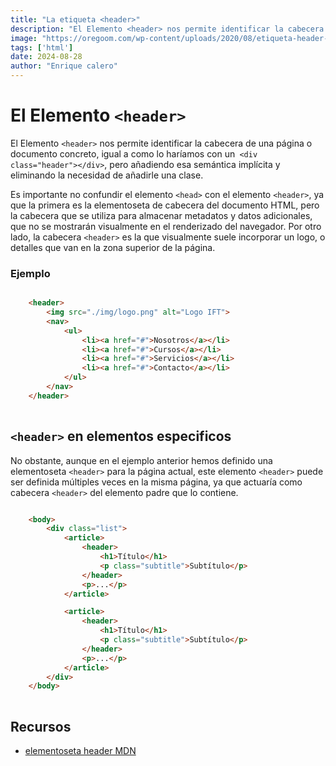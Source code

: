 ```yaml
---
title: "La etiqueta <header>"
description: "El Elemento <header> nos permite identificar la cabecera de una página o documento concreto, igual a como lo haríamos con un <div class=header></div> pero añadiendo esa semántica implícita y eliminando la necesidad de añadirle una clase."
image: "https://oregoom.com/wp-content/uploads/2020/08/etiqueta-header-en-html.webp"
tags: ['html']
date: 2024-08-28
author: "Enrique calero"
---
```


# El Elemento `<header>`

El Elemento `<header>` nos permite identificar la cabecera de una página o documento concreto, igual a como lo haríamos con un` <div class="header"></div>`, pero añadiendo esa semántica implícita y eliminando la necesidad de añadirle una clase.

Es importante no confundir el elemento `<head>` con el elemento `<header>`, ya que la primera es la elementoseta de cabecera del documento HTML, pero la cabecera que se utiliza para almacenar metadatos y datos adicionales, que no se mostrarán visualmente en el renderizado del navegador. Por otro lado, la cabecera `<header>` es la que visualmente suele incorporar un logo, o detalles que van en la zona superior de la página.

### Ejemplo

```html

    <header>
        <img src="./img/logo.png" alt="Logo IFT">
        <nav>
            <ul>
                <li><a href="#">Nosotros</a></li>
                <li><a href="#">Cursos</a></li>
                <li><a href="#">Servicios</a></li>
                <li><a href="#">Contacto</a></li>
            </ul>
        </nav>
    </header>
    
```

## `<header>` en elementos especificos

No obstante, aunque en el ejemplo anterior hemos definido una elementoseta `<header>` para la página actual, este elemento `<header>` puede ser definida múltiples veces en la misma página, ya que actuaría como cabecera `<header>` del elemento padre que lo contiene.

```html

    <body>
        <div class="list">
            <article>
                <header>
                    <h1>Título</h1>
                    <p class="subtitle">Subtítulo</p>
                </header>
                <p>...</p>  
            </article>

            <article>
                <header>
                    <h1>Título</h1>
                    <p class="subtitle">Subtítulo</p>
                </header>
                <p>...</p>
            </article>
        </div>
    </body>
    
```


## Recursos


- [elementoseta header MDN](https://developer.mozilla.org/es/docs/Web/HTML/Element/header)